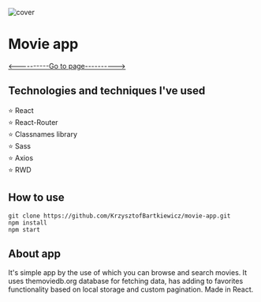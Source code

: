 ![cover](github/cover.gif)
# Movie app
[<----------Go to page---------->](https://movie-react-app-portfolio.netlify.app/)

## Technologies and techniques I've used

⭐ React  
⭐ React-Router   
⭐ Classnames library  
⭐ Sass  
⭐ Axios  
⭐ RWD  

## How to use

`git clone https://github.com/KrzysztofBartkiewicz/movie-app.git`  
`npm install`  
`npm start`  

## About app

It's simple app by the use of which you can browse and search movies. It uses themoviedb.org database for fetching data, has adding to favorites functionality based on local storage and custom pagination. Made in React.
